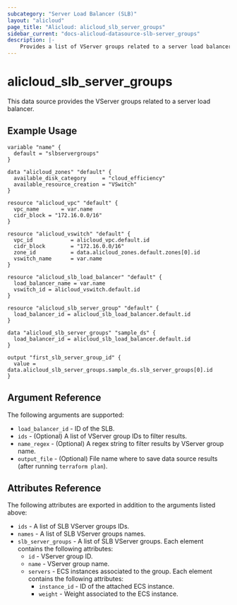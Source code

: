 ```yaml
---
subcategory: "Server Load Balancer (SLB)"
layout: "alicloud"
page_title: "Alicloud: alicloud_slb_server_groups"
sidebar_current: "docs-alicloud-datasource-slb-server_groups"
description: |-
    Provides a list of VServer groups related to a server load balancer to the user.
---
```


# alicloud\_slb_server_groups

This data source provides the VServer groups related to a server load balancer.

## Example Usage

```
variable "name" {
  default = "slbservergroups"
}

data "alicloud_zones" "default" {
  available_disk_category     = "cloud_efficiency"
  available_resource_creation = "VSwitch"
}

resource "alicloud_vpc" "default" {
  vpc_name       = var.name
  cidr_block = "172.16.0.0/16"
}

resource "alicloud_vswitch" "default" {
  vpc_id            = alicloud_vpc.default.id
  cidr_block        = "172.16.0.0/16"
  zone_id           = data.alicloud_zones.default.zones[0].id
  vswitch_name      = var.name
}

resource "alicloud_slb_load_balancer" "default" {
  load_balancer_name = var.name
  vswitch_id = alicloud_vswitch.default.id
}

resource "alicloud_slb_server_group" "default" {
  load_balancer_id = alicloud_slb_load_balancer.default.id
}

data "alicloud_slb_server_groups" "sample_ds" {
  load_balancer_id = alicloud_slb_load_balancer.default.id
}

output "first_slb_server_group_id" {
  value = data.alicloud_slb_server_groups.sample_ds.slb_server_groups[0].id
}
```

## Argument Reference

The following arguments are supported:

* `load_balancer_id` - ID of the SLB.
* `ids` - (Optional) A list of VServer group IDs to filter results.
* `name_regex` - (Optional) A regex string to filter results by VServer group name.
* `output_file` - (Optional) File name where to save data source results (after running `terraform plan`).

## Attributes Reference

The following attributes are exported in addition to the arguments listed above:

* `ids` - A list of SLB VServer groups IDs.
* `names` - A list of SLB VServer groups names.
* `slb_server_groups` - A list of SLB VServer groups. Each element contains the following attributes:
  * `id` - VServer group ID.
  * `name` - VServer group name.
  * `servers` - ECS instances associated to the group. Each element contains the following attributes:
    * `instance_id` - ID of the attached ECS instance.
    * `weight` - Weight associated to the ECS instance.
